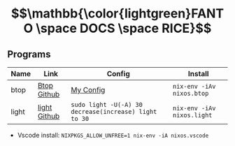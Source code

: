 # $$\mathbb{\color{lightgreen}FANTO \space DOCS \space RICE}$$

## Programs

|Name|Link|Config|Install
|---|---|---|---|
btop|[Btop Github]()|[My Config]()|`nix-env -iAv nixos.btop`
light|[light Github]()|`sudo light -U(-A) 30 decrease(increase) light to 30`|`nix-env -iAv nixos.light`

- Vscode install: `NIXPKGS_ALLOW_UNFREE=1 nix-env -iA nixos.vscode`